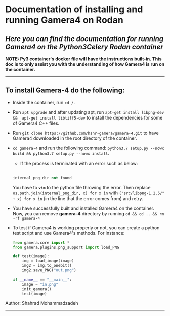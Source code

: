 # Documentation of installing and running Gamera4 on Rodan

## *Here you can find the documentation for running Gamera4 on the Python3Celery Rodan container*

**NOTE: Py3 container's docker file will have the instructions built-in. This doc is to only assist you with the understanding of how Gamera4 is run on the container.**

---

## To install Gamera-4 do the following:

* Inside the container, run `cd /`.
* Run `apt upgrade` and after updating apt, run `apt-get install libpng-dev &&  apt-get install libtiff5-dev` to install the dependencies for some of Gamera4 C++ files.
* Run `git clone https://github.com/hsnr-gamera/gamera-4.git` to have Gamera4 downloaded in the root directory of the container.

* `cd gamera-4` and run the following command: `python3.7 setup.py --nowx build && python3.7 setup.py --nowx install`.
  * If the process is terminated with an error such as below:
  <br>

    ```python
    internal_png_dir not found 
    ```
    You have to __```vim```__ to the python file throwing the error. Then replace ```os.path.join(internal_png_dir, x) for x in``` with ```("src/libpng-1.2.5/" + x) for x in``` (in the line that the error comes from) and retry.

* You have successfully built and installed Gamera4 on the container. Now, you can remove **gamera-4** directory by running `cd && cd .. && rm -rf gamera-4`

* To test if Gamera4 is working properly or not, you can create a python test script and use Gamera4's methods. For instance: <br>

    ```python
    from gamera.core import *
    from gamera.plugins.png_support import load_PNG

    def test(image):
        img = load_image(image)
        img2 = img.to_onebit()
        img2.save_PNG("out.png")

    if __name__ == "__main__":
        image = "in.png"
        init_gamera()
        test(image)
    ```
Author: Shahrad Mohammadzadeh

---